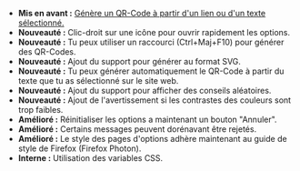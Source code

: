 * **Mis en avant :** [Génère un QR-Code à partir d'un lien ou d'un texte sélectionné.](https://github.com/rugk/offline-qr-code/blob/master/assets/screencasts/qrMenuFromPhoneNumber.gif)
* **Nouveauté :** Clic-droit sur une icône pour ouvrir rapidement les options.
* **Nouveauté :** Tu peux utiliser un raccourci (Ctrl+Maj+F10) pour générer des QR-Codes.
* **Nouveauté :** Ajout du support pour générer au format SVG.
* **Nouveauté :** Tu peux générer automatiquement le QR-Code à partir du texte que tu as sélectionné sur le site web.
* **Nouveauté :** Ajout du support pour afficher des conseils aléatoires.
* **Nouveauté :** Ajout de l'avertissement si les contrastes des couleurs sont trop faibles.
* **Amélioré :** Réinitialiser les options a maintenant un bouton "Annuler".
* **Amélioré :** Certains messages peuvent dorénavant être rejetés.
* **Amélioré :** Le style des pages d'options adhère maintenant au guide de style de Firefox (Firefox Photon).
* **Interne :** Utilisation des variables CSS.